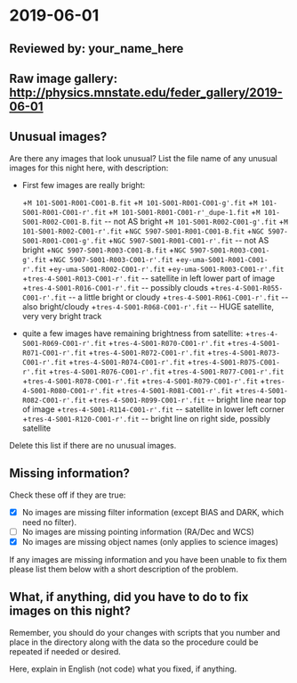 # 2019-06-01

## Reviewed by:   your_name_here

## Raw image gallery: http://physics.mnstate.edu/feder_gallery/2019-06-01

## Unusual images?

Are there any images that look unusual? List the file name of any unusual images for this night here, with description:

+ First few images are really bright:

   +`M 101-S001-R001-C001-B.fit`
   +`M 101-S001-R001-C001-g'.fit`
   +`M 101-S001-R001-C001-r'.fit`
   +`M 101-S001-R001-C001-r'_dupe-1.fit`
   +`M 101-S001-R002-C001-B.fit` -- not AS bright
   +`M 101-S001-R002-C001-g'.fit`
   +`M 101-S001-R002-C001-r'.fit`
   +`NGC 5907-S001-R001-C001-B.fit`
   +`NGC 5907-S001-R001-C001-g'.fit`
   +`NGC 5907-S001-R001-C001-r'.fit` -- not AS bright
   +`NGC 5907-S001-R003-C001-B.fit`
   +`NGC 5907-S001-R003-C001-g'.fit`
   +`NGC 5907-S001-R003-C001-r'.fit`
   +`ey-uma-S001-R001-C001-r'.fit`
   +`ey-uma-S001-R002-C001-r'.fit`
   +`ey-uma-S001-R003-C001-r'.fit`
+`tres-4-S001-R013-C001-r'.fit` -- satellite in left lower part of image
+`tres-4-S001-R016-C001-r'.fit` -- possibly clouds
+`tres-4-S001-R055-C001-r'.fit` -- a little bright or cloudy
+`tres-4-S001-R061-C001-r'.fit` -- also bright/cloudy
+`tres-4-S001-R068-C001-r'.fit` -- HUGE satellite, very very bright track
+ quite a few images have remaining brightness from satellite:
   +`tres-4-S001-R069-C001-r'.fit`
   +`tres-4-S001-R070-C001-r'.fit`
   +`tres-4-S001-R071-C001-r'.fit`
   +`tres-4-S001-R072-C001-r'.fit`
   +`tres-4-S001-R073-C001-r'.fit`
   +`tres-4-S001-R074-C001-r'.fit`
   +`tres-4-S001-R075-C001-r'.fit`
   +`tres-4-S001-R076-C001-r'.fit`
   +`tres-4-S001-R077-C001-r'.fit`
   +`tres-4-S001-R078-C001-r'.fit`
   +`tres-4-S001-R079-C001-r'.fit`
   +`tres-4-S001-R080-C001-r'.fit`
   +`tres-4-S001-R081-C001-r'.fit`
   +`tres-4-S001-R082-C001-r'.fit`
+`tres-4-S001-R099-C001-r'.fit` -- bright line near top of image
+`tres-4-S001-R114-C001-r'.fit` -- satellite in lower left corner
+`tres-4-S001-R120-C001-r'.fit` -- bright line on right side, possibly satellite

Delete this list if there are no unusual images.

## Missing information?

Check these off if they are true:

- [X] No images are missing filter information (except BIAS and DARK, which need no filter).
- [ ] No images are missing pointing information (RA/Dec and WCS)
- [X] No images are missing object names (only applies to science images)

If any images are missing information and you have been unable to fix them please list
them below with a short description of the problem.

## What, if anything, did you have to do to fix images on this night?

Remember, you should do your changes with scripts that you number and place in the
directory along with the data so the procedure could be repeated if needed or
desired.

Here, explain in English (not code) what you fixed, if anything.
